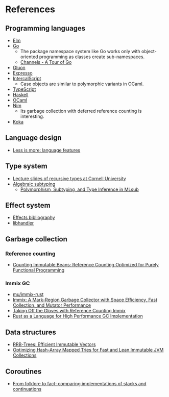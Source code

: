 # References

## Programming languages

- [Elm](https://github.com/elm)
- [Go](https://github.com/golang/go)
  - The package namespace system like Go works only with object-oriented programming as classes create sub-namespaces.
  - [Channels - A Tour of Go](https://tour.golang.org/concurrency/2)
- [Gluon](https://github.com/gluon-lang/gluon)
- [Expresso](https://github.com/willtim/Expresso)
- [IntercalScript](https://github.com/Storyyeller/IntercalScript)
  - Case objects are similar to polymorphic variants in OCaml.
- [TypeScript](https://github.com/microsoft/TypeScript)
- [Haskell](https://github.com/ghc/ghc)
- [OCaml](https://github.com/ocaml/ocaml)
- [Nim](https://github.com/nim-lang/Nim)
  - Its garbage collection with deferred reference counting is interesting.
- [Koka](https://github.com/koka-lang/koka)

## Language design

- [Less is more: language features](https://blog.ploeh.dk/2015/04/13/less-is-more-language-features/)

## Type system

- [Lecture slides of recursive types at Cornell University](https://www.cs.cornell.edu/courses/cs4110/2012fa/lectures/lecture27.pdf)
- [Algebraic subtyping](https://www.cl.cam.ac.uk/~sd601/thesis.pdf)
  - [Polymorphism, Subtyping, and Type Inference in MLsub](https://www.cl.cam.ac.uk/~sd601/papers/mlsub-preprint.pdf)

## Effect system

- [Effects bibliography](https://github.com/yallop/effects-bibliography)
- [libhandler](https://github.com/koka-lang/libhandler)

## Garbage collection

### Reference counting

- [Counting Immutable Beans: Reference Counting Optimized for Purely Functional Programming](https://arxiv.org/abs/1908.05647)

### Immix GC

- [mu/immix-rust](https://gitlab.anu.edu.au/mu/immix-rust)
- [Immix: A Mark-Region Garbage Collector with Space Efficiency, Fast Collection, and Mutator Performance](https://www.cs.utexas.edu/users/speedway/DaCapo/papers/immix-pldi-2008.pdf)
- [Taking Off the Gloves with Reference Counting Immix](http://users.cecs.anu.edu.au/~steveb/pubs/papers/rcix-oopsla-2013.pdf)
- [Rust as a Language for High Performance GC Implementation](http://users.cecs.anu.edu.au/~steveb/pubs/papers/rust-ismm-2016.pdf)

## Data structures

- [RRB-Trees: Efficient Immutable Vectors](https://infoscience.epfl.ch/record/169879/files/RMTrees.pdf)
- [Optimizing Hash-Array Mapped Tries for Fast and Lean Immutable JVM Collections](https://michael.steindorfer.name/publications/oopsla15.pdf)

## Coroutines

- [From folklore to fact: comparing implementations of stacks and continuations](https://dl.acm.org/doi/10.1145/3385412.3385994)
